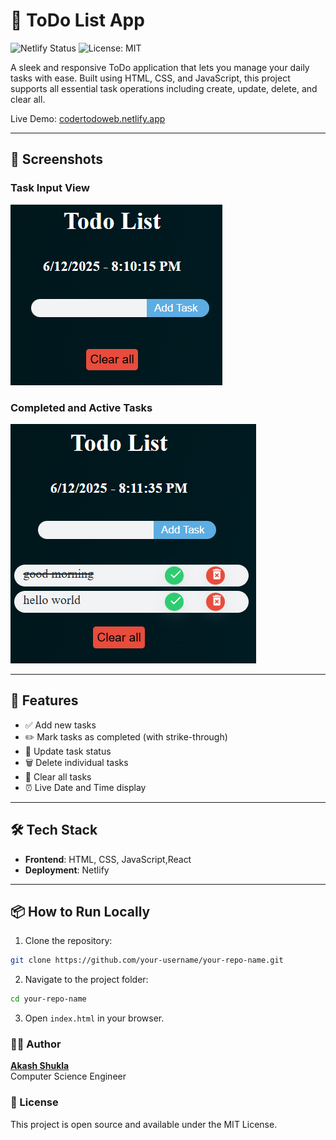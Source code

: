 # 📝 ToDo List App

![Netlify Status](https://img.shields.io/badge/Netlify-Deployed-brightgreen?style=for-the-badge&logo=netlify)
![License: MIT](https://img.shields.io/badge/License-MIT-yellow.svg?style=for-the-badge)

A sleek and responsive ToDo application that lets you manage your daily tasks with ease. Built using HTML, CSS, and JavaScript, this project supports all essential task operations including create, update, delete, and clear all.

 Live Demo: [codertodoweb.netlify.app](https://codertodoweb.netlify.app)

---

## 📸 Screenshots

### Task Input View
![Task Input](./todosc1.PNG)

### Completed and Active Tasks
![Task List](./todosc2.PNG)

---

## 🚀 Features

- ✅ Add new tasks
- ✏️ Mark tasks as completed (with strike-through)
- 🔄 Update task status
- 🗑️ Delete individual tasks
- 🧹 Clear all tasks
- ⏰ Live Date and Time display

---

## 🛠️ Tech Stack

- **Frontend**: HTML, CSS, JavaScript,React
- **Deployment**: Netlify

---

## 📦 How to Run Locally

1. Clone the repository:
```bash
git clone https://github.com/your-username/your-repo-name.git
```

2. Navigate to the project folder:
```bash
cd your-repo-name
```

3. Open `index.html` in your browser.

### 🙋‍♂️  Author
**[Akash Shukla](https://github.com/dev007-sudo)**  
Computer Science Engineer


### 🧾 License
This project is open source and available under the MIT License.
